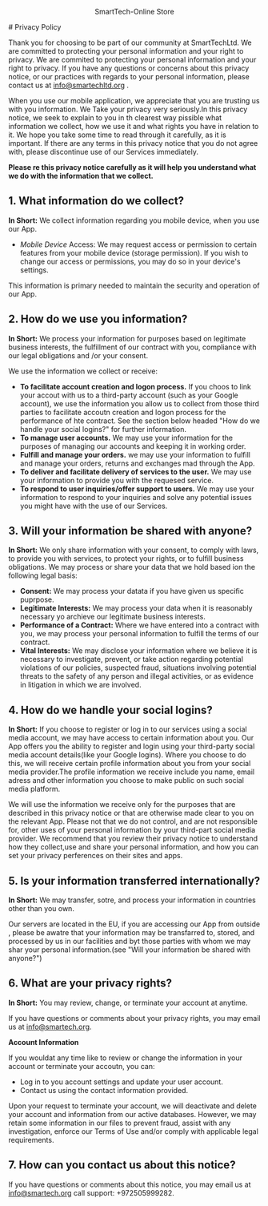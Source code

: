 <p align=center>
SmartTech-Online Store
</p>
# Privacy Policy

Thank you for choosing to be part of our community at SmartTechLtd. We are committed to protecting your personal information and your right to privacy. We are commited to protecting your personal information and your right to privacy. If you have any questions or concerns about this privacy notice, or our practices with regards to your personal information, please contact us at info@smartechltd.org .

When you use our mobile application, we appreciate that you are trusting us with you information. We Take your privacy very seriously.In this privacy notice, we seek to explain to you in th clearest way pissible what information we collect, how we use it and what rights you have in relation to it. We hope you take some time to read through it carefully, as it is important. If there are any terms in this privacy notice that you do not agree with, please discontinue use of our Services immediately.

**Please re this privacy notice carefully as it will help you understand what we do with the information that we collect.**

## 1. What information do we collect?

**In Short:** We collect information regarding you mobile device, when you use our App.

  * *Mobile Device* Access: We may request access or permission to certain features from your mobile device (storage permission). If you wish to change our access or permissions, you may do so in your device's settings. 

This information is primary needed to maintain the security and operation of our App. 

## 2. How do we use you information?

**In Short:** We process your information for purposes based on legitimate business interests, the fulfillment of our contract with you, compliance with our legal obligations and /or your consent.

We use the information we collect or receive: 

  * **To facilitate account creation and logon process.** If you choos to link your accout with us to a third-party account (such as your Google account), we use the information you allow us to collect from those third parties to facilitate accoutn creation and logon process for the performance of hte contract. See the section below headed "How do we handle your social logins?" for further information.
  * **To manage user accounts.** We may use your information for the purposes of managing our accounts and keeping it in working order.
  * **Fulfill and manage your orders.** we may use your information to fulfill and manage your orders, returns and exchanges mad through the App.
  * **To deliver and facilitate delivery of services to the user.** We may use your information to provide you with the requesed service.
  * **To respond to user inquiries/offer support to users.** We may use your information to respond to your inquiries and solve any potential issues you might have with the use of our Services.

## 3. Will your information be shared with anyone? 
**In Short:** We only share information with your consent, to comply with laws, to provide you with services, to protect your rights, or to fulfill business obligations. 
We may process or share your data that we hold based ion the following legal basis:
 * **Consent:** We may process your datata if you have given us specific puprpose.
 * **Legitimate Interests:** We may process your data when it is reasonably necessary yo archieve our legitimate business interests.
 * **Performance of a Contract:** Where we have entered into a contract with you, we may process your personal information to fulfill the terms of our contract.
 * **Vital Interests:** We may disclose your information where we believe it is necessary to investigate, prevent, or take action regarding potential violations of our policies, suspected fraud, situations involving potential threats to the safety of any person and illegal activities, or as evidence in litigation in which we are involved.

## 4. How do we handle your social logins?
**In Short:** If you choose to register or log in to our services using a social media account, we may have access to certain information about you.
Our App offers you the ability to register and login using your third-party social media account details(like your Google logins). Where you choose to do this, we will receive certain profile information about you from your social media provider.The profile information we receive include you name, email adress and other information you choose to make public on such social media platform.

We will use the information we receive only for the purposes that are described in this privacy notice or that are otherwise made clear to you on the relevant App. Please not that we do not control, and are not responsible for, other uses of your personal information by your third-part social media provider. We recommend that you review their privacy notice to understand how they collect,use and share your personal information, and how you can set your privacy perferences on their sites and apps.

## 5. Is your information transferred internationally?

**In Short:** We may transfer, sotre, and process your information in countries other than you own.

Our servers are located in the EU, if you are accessing our App from outside   , please be awatre that your information may be transfarred to, stored, and processed by us in our facilities and byt those parties with whom we may shar your personal information.(see "Will your information be shared with anyone?")

## 6. What are your privacy rights?
**In Short:** You may review, change, or terminate your account at anytime.

If you have questions or comments about your privacy rights, you may email us at info@smartech.org.

**Account Information**

If you wouldat any time like to review or change the information in your account or terminate your accoutn, you can:
 * Log in to you account settings and update your user account.
 * Contact us using the contact information provided.

Upon your request to terminate your account, we will deactivate and delete your account and information from our active databases. However, we may retain some information in our files to prevent fraud, assist with any investigation, enforce our Terms of Use and/or comply with applicable legal requirements.

## 7. How can you contact us about this notice?
If you have questions or comments about this notice, you may email us at info@smartech.org call support: +972505999282.
